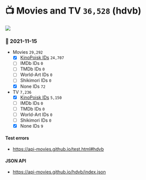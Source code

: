 # :tv: Movies and TV `36,528` (hdvb)

<a href="https://API-Movies.github.io"><img src="https://API-Movies.github.io/banner.png?cache"></a>

### :date: 2021-11-15
- Movies `29,292`
  - [x] <a href="https://API-Movies.github.io/hdvb/movie_kinopoisk_ids.json">KinoPoisk IDs</a> `24,707`
  - [ ] IMDb IDs `0`
  - [ ] TMDb IDs `0`
  - [ ] World-Art IDs `0`
  - [ ] Shikimori IDs `0`
  - [x] None IDs `72`
- TV `7,236`
  - [x] <a href="https://API-Movies.github.io/hdvb/tv_kinopoisk_ids.json">KinoPoisk IDs</a> `5,150`
  - [ ] IMDb IDs `0`
  - [ ] TMDb IDs `0`
  - [ ] World-Art IDs `0`
  - [ ] Shikimori IDs `0`
  - [x] None IDs `9`
#### Test errors
- <a href='https://api-movies.github.io/test.html#hdvb'>https://api-movies.github.io/test.html#hdvb</a>
#### JSON API
- <a href='https://api-movies.github.io/hdvb/index.json'>https://api-movies.github.io/hdvb/index.json</a>
